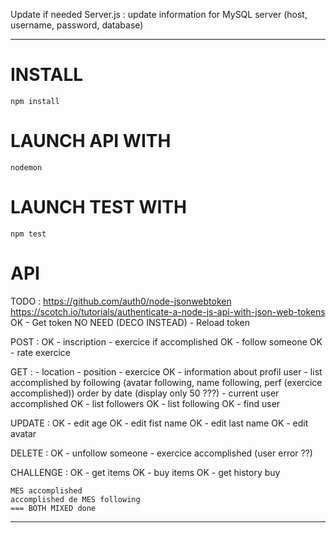 Update if needed Server.js :
update information for MySQL server (host, username, password, database)

------------------

# INSTALL #

```
npm install
```

# LAUNCH API WITH #
```
nodemon
```

# LAUNCH TEST WITH #
```
npm test
```


# API #
TODO :
  https://github.com/auth0/node-jsonwebtoken
  https://scotch.io/tutorials/authenticate-a-node-js-api-with-json-web-tokens
  OK - Get token
  NO NEED (DECO INSTEAD) - Reload token

  POST :
    OK - inscription
    - exercice if accomplished
    OK - follow someone
    OK - rate exercice

  GET :
    - location
    - position
    - exercice
    OK - information about profil user
    - list accomplished by following (avatar following, name following, perf (exercice accomplished)) order by date (display only 50 ???)
    - current user accomplished
    OK - list followers
    OK - list following
    OK - find user

  UPDATE :
    OK - edit age
    OK - edit fist name
    OK - edit last name
    OK - edit avatar

  DELETE :
    OK - unfollow someone
    - exercice accomplished (user error ??)

  CHALLENGE :
    OK - get items
    OK - buy items
    OK - get history buy



    MES accomplished
    accomplished de MES following
    === BOTH MIXED done

------------------
